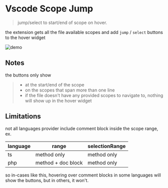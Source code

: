 # Vscode Scope Jump

> jump/select to start/end of scope on hover.

the extension gets all the file available scopes and add `jump` / `select` buttons to the hover widget

![demo](https://user-images.githubusercontent.com/7388088/235799158-823841bf-c08c-4b61-8146-ead81510dd79.png)

## Notes

the buttons only show

>- at the start/end of the scope
>- on the scopes that span more than one line
>- if the file doesn't have any provided scopes to navigate to, nothing will show up in the hover widget

## Limitations

not all languages provider include comment block inside the scope range, ex.

| language | range              | selectionRange |
| -------- | ------------------ | -------------- |
| ts       | method only        | method only    |
| php      | method + doc block | method only    |

so in-cases like this, hovering over comment blocks in some languages will show the buttons, but in others, it won't.
